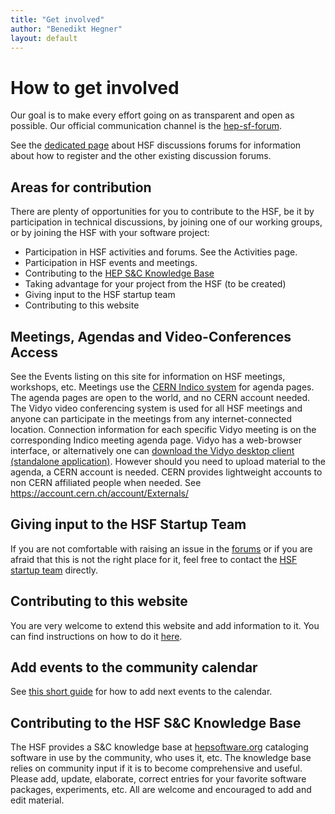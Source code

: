```yaml
---
title: "Get involved"
author: "Benedikt Hegner"
layout: default
---
```


# How to get involved

Our goal is to make every effort going on as transparent and open as possible.
Our official communication channel is the 
[hep-sf-forum](https://groups.google.com/forum/#!forum/hep-sf-forum). 

See the [dedicated page](/forums.html) about HSF discussions forums for 
information about how to register and the
other existing discussion forums.

## Areas for contribution

There are plenty of opportunities for you to contribute to the HSF, be it by
participation in technical discussions, by joining one of our working groups, or
by joining the HSF with your software project:

  *  Participation in HSF activities and forums. See the Activities page.
  *  Participation in HSF events and meetings.
  *  Contributing to the [HEP S&C Knowledge Base](http://hepsoftware.org)
  *  Taking advantage for your project from the HSF (to be created)
  *  Giving input to the HSF startup team
  *  Contributing to this website

## Meetings, Agendas and Video-Conferences Access

See the Events listing on this site for information on HSF meetings, workshops,
etc. Meetings use the [CERN Indico system](http://indico.cern.ch/category/5816/) for agenda pages. The agenda pages are open to the world, and no CERN account needed. The Vidyo video conferencing system is used for all HSF meetings and anyone can participate in the meetings from any internet-connected location. 
Connection information for each specific Vidyo meeting is on the corresponding Indico meeting agenda page.  Vidyo has a web-browser interface, or alternatively one can [download the Vidyo desktop client (standalone application)](http://information-technology.web.cern.ch/services/fe/howto/users-install-vidyo-desktop-client).  However should you need to upload material to the
agenda, a CERN account is needed. CERN provides lightweight accounts to non CERN
affiliated people when needed. See <https://account.cern.ch/account/Externals/>

## Giving input to the HSF Startup Team

If you are not comfortable with raising an issue in the
[forums](/forums.html) or if you are afraid that this is not the
right place for it, feel free to contact the
[HSF startup team](mailto:hep-sf-startup-team@googlegroups.com) directly.

## Contributing to this website

You are very welcome to extend this website and add information to it. You can
find instructions on how to do it [here](/howto-website.html).

## Add events to the community calendar

See [this short guide](/calendar.html) for how to add next events to the calendar.


## Contributing to the HSF S&C Knowledge Base

The HSF provides a S&C knowledge base at 
[hepsoftware.org](http://hepsoftware.org) cataloging software in use by the 
community, who uses it, etc. The knowledge base relies on community input if it 
is to become comprehensive and useful. Please add, update, elaborate, correct 
entries for your favorite software packages, experiments, etc. All are welcome 
and encouraged to add and edit material.
